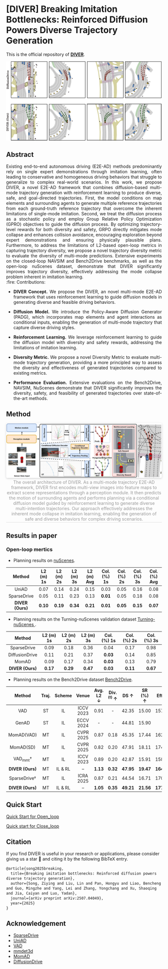 # [DIVER] Breaking Imitation Bottlenecks: Reinforced Diffusion Powers Diverse Trajectory Generation

<div align="justify">  

This is the official repository of [**DIVER**](https://arxiv.org/abs/2503.03125). 



</div>

<div align="center">
  <img src="Vis_navsim.png" />
</div>

## Abstract
<div align="justify">
Existing end-to-end autonomous driving (E2E-AD) methods predominantly rely on single expert demonstrations through imitation learning, often leading to conservative and homogeneous driving behaviors that struggle to generalize to complex real-world scenarios. In this work, we propose DIVER, a novel E2E-AD framework that combines diffusion-based multi-mode trajectory generation with reinforcement learning to produce diverse, safe, and goal-directed trajectories. First, the model conditions on map elements and surrounding agents to generate multiple reference trajectories from each ground-truth reference trajectory that overcome the inherent limitations of single-mode imitation. Second, we treat the diffusion process as a stochastic policy and employ Group Relative Policy Optimization (GPRO) objectives to guide the diffusion process. By optimizing trajectory-level rewards for both diversity and safety, GRPO directly mitigates mode collapse and enhances collision avoidance, encouraging exploration beyond expert demonstrations and ensuring physically plausible plans. Furthermore, to address the limitations of L2-based open-loop metrics in capturing trajectory diversity, we propose a novel trajectory diversity metric to evaluate the diversity of multi-mode predictions. Extensive experiments on the closed-loop NAVSIM and Bench2Drive benchmarks, as well as the open-loop nuScenes dataset, demonstrate that DIVER significantly improves trajectory diversity, effectively addressing the mode collapse problem inherent in imitation learning.
</div>



<div align="justify">
:fire: Contributions:
  
* **DIVER Concept.** We propose the DIVER, an novel multi-mode E2E-AD framework that uses reinforcement learning to guide diffusion models in generating diverse and feasible driving behaviors.

* **Diffusion Model.** We introduce the Policy-Aware Diffusion Generator (PADG), which incorporates map elements and agent interactions as conditional inputs, enabling the generation of multi-mode trajectory that capture diverse driving styles.

* **Reinforcement Learning.** We leverage reinforcement learning to guide the diffusion model with diversity and safety rewards, addressing the limitations of imitation learning.

* **Diversity Metric.** We propose a novel Diversity Metric to evaluate multi-mode trajectory generation, providing a more principled way to assess the diversity and effectiveness of generated trajectories compared to existing metrics.

* **Performance Evaluation.** Extensive evaluations on the Bench2Drive, NAVSIM, NuScenes demonstrate that DIVER significantly improves the diversity, safety, and feasibility of generated trajectories over state-of-the-art methods.
 </div>




## Method
<center>
    <img style="border-radius: 0.3125em;
    box-shadow: 0 2px 4px 0 rgba(34,36,38,.12),0 2px 10px 0 rgba(34,36,38,.08);" 
    src="DIVER_framework.png" width="1000">
    <br>
    <div style="color:orange; border-bottom: 1px solid #d9d9d9;
    display: inline-block;
    color: #999;
    padding: 2px;">The overall architecture of DIVER. As a multi-mode trajectory E2E-AD framework, DIVER first encodes multi-view images into feature maps to extract scene representations through a perception module. It then predicts the motion of surrounding agents and performs planning via a conditional diffusion model guided by reinforcement learning to generate diverse multi-intention trajectories. Our approach effectively addresses the inherent mode collapse in imitation learning, enabling the generation of safe and diverse behaviors for complex driving scenarios.</div>
</center>


## Results in paper

### Open-loop mertics

- Planning results on [nuScenes](https://github.com/nutonomy/nuscenes-devkit).

| Method |  L2 (m) 1s  | L2 (m) 2s | L2 (m) 3s | L2 (m) Avg | Col. (%) 1s | Col. (%) 2s | Col. (%) 3s | Col. (%) Avg | 
| :---: | :---:| :---: | :---: | :---: | :---: | :---: | :---: | :---: |
| UniAD | 0.07| 0.14| 0.24| 0.15 |0.03| 0.05| 0.16| 0.08 |
SparseDrive |0.05| 0.11| 0.23| 0.13| **0.01**| 0.05| 0.18| 0.08|
**DIVER (Ours)**   | **0.10**| **0.19**| **0.34**| **0.21**| **0.01**| **0.05**| **0.15**| **0.07**|

- Planning results on the Turning-nuScenes validation dataset [Turning-nuScenes ](https://github.com/adept-thu/MomAD/blob/main/open_loop/nuscenes_infos_val_hrad_planing_scene.pkl). 

| Method |L2 (m) 1s  | L2 (m) 2s | L2 (m) 3s  | Col. (%) 1s | Col. (%) 2s | Col. (%) 3s |
| :---: | :---:| :---: | :---: | :---: | :---: | :---: |
|SparseDrive| 0.09| 0.18| 0.36|  0.04| 0.17| 0.98|
|DiffusionDrive| 0.11| 0.21| 0.37| **0.03**| 0.14| 0.85|
|MomAD |0.09| 0.17 |0.34| **0.03** |0.13| 0.79|
|**DIVER (Ours)** |**0.17**| **0.29**| **0.47**| **0.03**| **0.11**| **0.67**|

- Planning results on the Bench2Drive dataset [Bench2Drive](https://github.com/Thinklab-SJTU/Bench2Drive). 



|           Method           | Traj. |  Scheme |     Venue    | Avg. L2 ↓ | Div.<sup>(t)</sup> ↑ |    DS ↑   |  SR (%) ↑ |   Effi ↑   |   Comf ↑  |   Merg.   |  Overta.  |  Emerge.  |  Give Way | Traffic Sign |    Mean   |
| :------------------------: | :---: | :-----: | :----------: | :-------: | :------------------: | :-------: | :-------: | :--------: | :-------: | :-------: | :-------: | :-------: | :-------: | :----------: | :-------: |
|             VAD            |   ST  |    IL   |   ICCV 2023  |    0.91   |           -          |   42.35   |   15.00   |   157.94   |   46.01   |    8.11   |   24.44   |   18.64   |   20.00   |     19.15    |   18.07   |
|            GenAD           |   ST  |    IL   |   ECCV 2024  |     -     |           -          |   44.81   |   15.90   |      -     |     -     |     -     |     -     |     -     |     -     |       -      |     -     |
|         MomAD(VAD)         |   MT  |    IL   |   CVPR 2025  |    0.87   |         0.18         |   45.35   |   17.44   |   162.09   |   49.34   |    9.99   |   26.31   |   20.07   |   20.00   |     20.23    |   19.32   |
|          MomAD(SD)         |   MT  |    IL   |   CVPR 2025  |    0.82   |         0.20         |   47.91   |   18.11   |   174.91   |   51.20   |   13.21   |   21.02   |   18.01   |   20.00   |     21.07    |   18.66   |
|     VAD<sub>mmt</sub>†     |   MT  |    IL   |   ICCV 2023  |    0.89   |         0.20         |   42.87   |   15.91   |   158.12   |   47.22   |    9.43   |   25.31   |   19.91   |   20.00   |     20.09    |   18.95   |
|      **DIVER (Ours)**      |   MT  | IL & RL |       –      |  **1.13** |       **0.32**       | **47.95** | **19.47** | **164.66** | **51.28** | **13.83** | **29.09** | **25.51** | **20.00** |   **24.93**  | **22.67** |
|        SparseDrive†        |   MT  |    IL   |   ICRA 2025  |    0.87   |         0.21         |   44.54   |   16.71   |   170.21   |   48.63   |   12.18   |   23.19   |   17.91   |   20.00   |     20.98    |   17.45   |
|      **DIVER (Ours)**      |   MT  | IL & RL |       –      |  **1.05** |       **0.35**       | **49.21** | **21.56** | **177.00** | **54.72** | **15.98** | **28.22** | **23.71** | **20.00** |   **24.38**  | **22.46** |








## Quick Start
[Quick Start for Open_loop](docs/nus_quick_start.md)

[Quick start for Close_loop](docs/b2d_quick_start.md)

## Citation
If you find DIVER is useful in your research or applications, please consider giving us a star 🌟 and citing it by the following BibTeX entry.

```
@article{song2025breaking,
  title={Breaking imitation bottlenecks: Reinforced diffusion powers diverse trajectory generation},
  author={Song, Ziying and Liu, Lin and Pan, Hongyu and Liao, Bencheng and Guo, Mingzhe and Yang, Lei and Zhang, Yongchang and Xu, Shaoqing and Jia, Caiyan and Luo, Yadan},
  journal={arXiv preprint arXiv:2507.04049},
  year={2025}
}
```

## Acknowledgement
- [SparseDrive](https://github.com/swc-17/SparseDrive)
- [UniAD](https://github.com/OpenDriveLab/UniAD) 
- [VAD](https://github.com/hustvl/VAD)
- [mmdet3d](https://github.com/open-mmlab/mmdetection3d)
- [MomAD](https://github.com/adept-thu/MomAD)
- [DiffusionDrive](https://github.com/hustvl/DiffusionDrive)



